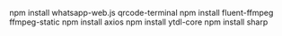 npm install whatsapp-web.js qrcode-terminal
npm install fluent-ffmpeg ffmpeg-static
npm install axios
npm install ytdl-core
npm install sharp
